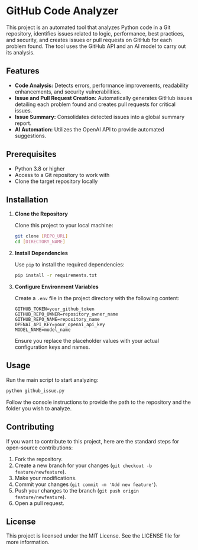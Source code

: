 # GitHub Code Analyzer

This project is an automated tool that analyzes Python code in a Git repository, identifies issues related to logic, performance, best practices, and security, and creates issues or pull requests on GitHub for each problem found. The tool uses the GitHub API and an AI model to carry out its analysis.

## Features

- **Code Analysis:** Detects errors, performance improvements, readability enhancements, and security vulnerabilities.
- **Issue and Pull Request Creation:** Automatically generates GitHub issues detailing each problem found and creates pull requests for critical issues.
- **Issue Summary:** Consolidates detected issues into a global summary report.
- **AI Automation:** Utilizes the OpenAI API to provide automated suggestions.

## Prerequisites

- Python 3.8 or higher
- Access to a Git repository to work with
- Clone the target repository locally

## Installation

1. **Clone the Repository**

   Clone this project to your local machine:
   ```bash
   git clone [REPO_URL]
   cd [DIRECTORY_NAME]
   ```

2. **Install Dependencies**

   Use `pip` to install the required dependencies:
   ```bash
   pip install -r requirements.txt
   ```

3. **Configure Environment Variables**

   Create a `.env` file in the project directory with the following content:

   ```plaintext
   GITHUB_TOKEN=your_github_token
   GITHUB_REPO_OWNER=repository_owner_name
   GITHUB_REPO_NAME=repository_name
   OPENAI_API_KEY=your_openai_api_key
   MODEL_NAME=model_name
   ```

   Ensure you replace the placeholder values with your actual configuration keys and names.

## Usage

Run the main script to start analyzing:

```bash
python github_issue.py
```

Follow the console instructions to provide the path to the repository and the folder you wish to analyze.

## Contributing

If you want to contribute to this project, here are the standard steps for open-source contributions:

1. Fork the repository.
2. Create a new branch for your changes (`git checkout -b feature/newfeature`).
3. Make your modifications.
4. Commit your changes (`git commit -m 'Add new feature'`).
5. Push your changes to the branch (`git push origin feature/newfeature`).
6. Open a pull request.

## License

This project is licensed under the MIT License. See the LICENSE file for more information.
